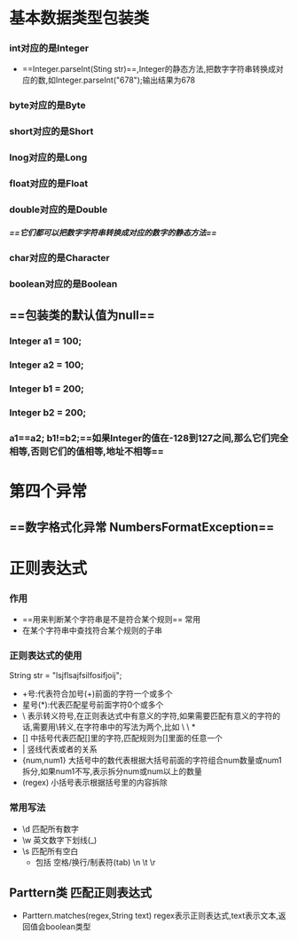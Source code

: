 # 基本数据类型包装类
### int对应的是Integer
* ==Integer.parseInt(Sting str)==,Integer的静态方法,把数字字符串转换成对应的数,如Integer.parseInt("678");输出结果为678
### byte对应的是Byte
### short对应的是Short
### lnog对应的是Long
### float对应的是Float
### double对应的是Double
##### ==它们都可以把数字字符串转换成对应的数字的静态方法==
### char对应的是Character
### boolean对应的是Boolean

## ==包装类的默认值为null==

### Integer a1 = 100;
### Integer a2 = 100;
### Integer b1 = 200;
### Integer b2 = 200;
### a1==a2; b1!=b2;==如果Integer的值在-128到127之间,那么它们完全相等,否则它们的值相等,地址不相等==
# 第四个异常
## ==数字格式化异常 NumbersFormatException==

# 正则表达式
### 作用
* ==用来判断某个字符串是不是符合某个规则== 常用
* 在某个字符串中查找符合某个规则的子串
### 正则表达式的使用
String str = "lsjflsajfsilfosifjoij";
* +号:代表符合加号(+)前面的字符一个或多个
* 星号(*):代表匹配星号前面字符0个或多个
* \ 表示转义符号,在正则表达式中有意义的字符,如果需要匹配有意义的字符的话,需要用\转义,在字符串中的写法为两个\,比如 \ \ *
* [] 中括号代表匹配[]里的字符,匹配规则为[]里面的任意一个
* | 竖线代表或者的关系
* {num,num1} 大括号中的数代表根据大括号前面的字符组合num数量或num1拆分,如果num1不写,表示拆分num或num以上的数量
* (regex) 小括号表示根据括号里的内容拆除
### 常用写法
* \d 匹配所有数字
* \w 英文数字下划线(_)
* \s 匹配所有空白
  * 包括 空格/换行/制表符(tab) \n \t \r
## Parttern类 匹配正则表达式
* Parttern.matches(regex,String text) regex表示正则表达式,text表示文本,返回值会boolean类型

